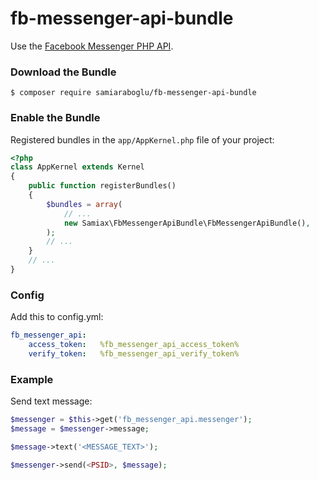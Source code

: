 # fb-messenger-api-bundle

Use the [Facebook Messenger PHP API](https://github.com/samiaraboglu/fb-messenger-bot-php).

### Download the Bundle

```console
$ composer require samiaraboglu/fb-messenger-api-bundle
```

### Enable the Bundle

Registered bundles in the `app/AppKernel.php` file of your project:

```php
<?php
class AppKernel extends Kernel
{
    public function registerBundles()
    {
        $bundles = array(
            // ...
            new Samiax\FbMessengerApiBundle\FbMessengerApiBundle(),
        );
        // ...
    }
    // ...
}
```

### Config
Add this to config.yml:

```yaml
fb_messenger_api:
    access_token:   %fb_messenger_api_access_token%
    verify_token:   %fb_messenger_api_verify_token%
```

### Example
Send text message:

```php
$messenger = $this->get('fb_messenger_api.messenger');
$message = $messenger->message;

$message->text('<MESSAGE_TEXT>');

$messenger->send(<PSID>, $message);
```